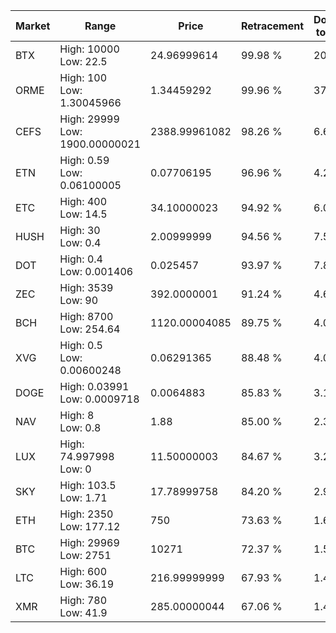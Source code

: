 | Market | Range | Price| Retracement | Doubles to 50% |
| --- | --- | --- | --- | --- |
| BTX | High: 10000<br />Low: 22.5 | 24.96999614 | 99.98 % | 200.69 |
| ORME | High: 100<br />Low: 1.30045966 | 1.34459292 | 99.96 % | 37.67 |
| CEFS | High: 29999<br />Low: 1900.00000021 | 2388.99961082 | 98.26 % | 6.68 |
| ETN | High: 0.59<br />Low: 0.06100005 | 0.07706195 | 96.96 % | 4.22 |
| ETC | High: 400<br />Low: 14.5 | 34.10000023 | 94.92 % | 6.08 |
| HUSH | High: 30<br />Low: 0.4 | 2.00999999 | 94.56 % | 7.56 |
| DOT | High: 0.4<br />Low: 0.001406 | 0.025457 | 93.97 % | 7.88 |
| ZEC | High: 3539<br />Low: 90 | 392.0000001 | 91.24 % | 4.63 |
| BCH | High: 8700<br />Low: 254.64 | 1120.00004085 | 89.75 % | 4.00 |
| XVG | High: 0.5<br />Low: 0.00600248 | 0.06291365 | 88.48 % | 4.02 |
| DOGE | High: 0.03991<br />Low: 0.0009718 | 0.0064883 | 85.83 % | 3.15 |
| NAV | High: 8<br />Low: 0.8 | 1.88 | 85.00 % | 2.34 |
| LUX | High: 74.997998<br />Low: 0 | 11.50000003 | 84.67 % | 3.26 |
| SKY | High: 103.5<br />Low: 1.71 | 17.78999758 | 84.20 % | 2.96 |
| ETH | High: 2350<br />Low: 177.12 | 750 | 73.63 % | 1.68 |
| BTC | High: 29969<br />Low: 2751 | 10271 | 72.37 % | 1.59 |
| LTC | High: 600<br />Low: 36.19 | 216.99999999 | 67.93 % | 1.47 |
| XMR | High: 780<br />Low: 41.9 | 285.00000044 | 67.06 % | 1.44 |
